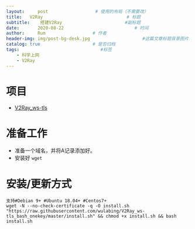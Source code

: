 ```yaml
---
layout:     post                  # 使用的布局（不需要改）
title:   V2Ray                                # 标题 
subtitle:    搭建V2Ray                        #副标题
date:       2020-08-22                           # 时间
author:     Rum                  # 作者
header-img: img/post-bg-desk.jpg                    #这篇文章标题背景图片
catalog: true                    # 是否归档
tags:                               #标签
    - 科学上网
    - V2Ray
---
```


# 项目

- [V2Ray_ws-tls](https://github.com/wulabing/V2Ray_ws-tls_bash_onekey)

# 准备工作
- 准备一个域名，并将A记录添加好。
- 安装好 `wget`
# 安装/更新方式

```
支持#Debian 9+ #Ubuntu 18.04+ #Centos7+
wget -N --no-check-certificate -q -O install.sh "https://raw.githubusercontent.com/wulabing/V2Ray_ws-tls_bash_onekey/master/install.sh" && chmod +x install.sh && bash install.sh
```
